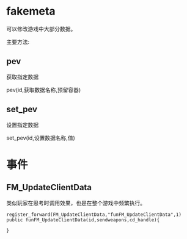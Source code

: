 # fakemeta

可以修改游戏中大部分数据。

主要方法:

## pev

获取指定数据

pev(id,获取数据名称,预留容器)

## set_pev

设置指定数据

set_pev(id,设置数据名称,值)





# 事件

## FM_UpdateClientData

类似玩家在思考时调用效果，也是在整个游戏中频繁执行。

```
register_forward(FM_UpdateClientData,"funFM_UpdateClientData",1)
public funFM_UpdateClientData(id,sendweapons,cd_handle){
	
}
```

















